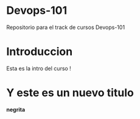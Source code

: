 # Devops-101
Repositorio para el track de cursos Devops-101

# Introduccion

Esta es la intro del curso !

Y este es un nuevo titulo
===

**negrita**